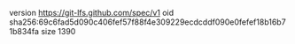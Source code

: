version https://git-lfs.github.com/spec/v1
oid sha256:69c6fad5d090c406fef57f88f4e309229ecdcddf090e0fefef18b16b71b834fa
size 1390

